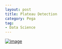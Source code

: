 ```yaml
---
layout: post
title: Plateau Detection
category: Pega
tag:
- Data Science
---
```





[![image](https://jehyunlee.github.io/thumbnails/Python-DS/6_pld_1.png)](https://jehyunlee.github.io/2020/03/20/Python-DS-6-plateau_detection/)